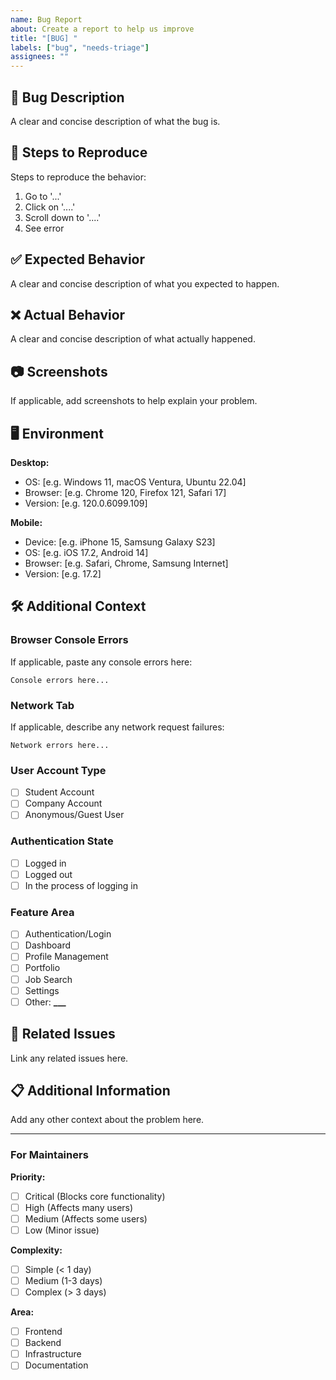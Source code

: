 ```yaml
---
name: Bug Report
about: Create a report to help us improve
title: "[BUG] "
labels: ["bug", "needs-triage"]
assignees: ""
---
```


## 🐛 Bug Description

A clear and concise description of what the bug is.

## 🔄 Steps to Reproduce

Steps to reproduce the behavior:

1. Go to '...'
2. Click on '....'
3. Scroll down to '....'
4. See error

## ✅ Expected Behavior

A clear and concise description of what you expected to happen.

## ❌ Actual Behavior

A clear and concise description of what actually happened.

## 📷 Screenshots

If applicable, add screenshots to help explain your problem.

## 🖥️ Environment

**Desktop:**

- OS: [e.g. Windows 11, macOS Ventura, Ubuntu 22.04]
- Browser: [e.g. Chrome 120, Firefox 121, Safari 17]
- Version: [e.g. 120.0.6099.109]

**Mobile:**

- Device: [e.g. iPhone 15, Samsung Galaxy S23]
- OS: [e.g. iOS 17.2, Android 14]
- Browser: [e.g. Safari, Chrome, Samsung Internet]
- Version: [e.g. 17.2]

## 🛠️ Additional Context

### Browser Console Errors

If applicable, paste any console errors here:

```
Console errors here...
```

### Network Tab

If applicable, describe any network request failures:

```
Network errors here...
```

### User Account Type

- [ ] Student Account
- [ ] Company Account
- [ ] Anonymous/Guest User

### Authentication State

- [ ] Logged in
- [ ] Logged out
- [ ] In the process of logging in

### Feature Area

- [ ] Authentication/Login
- [ ] Dashboard
- [ ] Profile Management
- [ ] Portfolio
- [ ] Job Search
- [ ] Settings
- [ ] Other: **\_\_\_**

## 🔗 Related Issues

Link any related issues here.

## 📋 Additional Information

Add any other context about the problem here.

---

### For Maintainers

**Priority:**

- [ ] Critical (Blocks core functionality)
- [ ] High (Affects many users)
- [ ] Medium (Affects some users)
- [ ] Low (Minor issue)

**Complexity:**

- [ ] Simple (< 1 day)
- [ ] Medium (1-3 days)
- [ ] Complex (> 3 days)

**Area:**

- [ ] Frontend
- [ ] Backend
- [ ] Infrastructure
- [ ] Documentation
